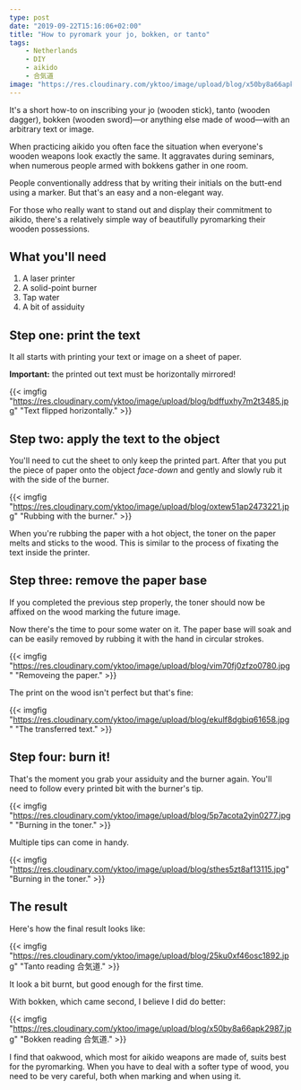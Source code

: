 ```yaml
---
type: post
date: "2019-09-22T15:16:06+02:00"
title: "How to pyromark your jo, bokken, or tanto"
tags:
    - Netherlands
    - DIY
    - aikido
    - 合気道
image: "https://res.cloudinary.com/yktoo/image/upload/blog/x50by8a66apk2987.jpg"
---
```


It's a short how-to on inscribing your jo (wooden stick), tanto (wooden dagger), bokken (wooden sword)—or anything else made of wood—with an arbitrary text or image.

<!--more-->

When practicing aikido you often face the situation when everyone's wooden weapons look exactly the same. It aggravates during seminars, when numerous people armed with bokkens gather in one room.

People conventionally address that by writing their initials on the butt-end using a marker. But that's an easy and a non-elegant way.

For those who really want to stand out and display their commitment to aikido, there's a relatively simple way of beautifully pyromarking their wooden possessions.

## What you'll need

1. A laser printer
2. A solid-point burner
3. Tap water
4. A bit of assiduity

## Step one: print the text

It all starts with printing your text or image on a sheet of paper.

**Important:** the printed out text must be horizontally mirrored!

{{< imgfig "https://res.cloudinary.com/yktoo/image/upload/blog/bdffuxhy7m2t3485.jpg" "Text flipped horizontally." >}}

## Step two: apply the text to the object

You'll need to cut the sheet to only keep the printed part. After that you put the piece of paper onto the object *face-down* and gently and slowly rub it with the side of the burner.

{{< imgfig "https://res.cloudinary.com/yktoo/image/upload/blog/oxtew51ap2473221.jpg" "Rubbing with the burner." >}}

When you're rubbing the paper with a hot object, the toner on the paper melts and sticks to the wood. This is similar to the process of fixating the text inside the printer.

## Step three: remove the paper base

If you completed the previous step properly, the toner should now be affixed on the wood marking the future image.

Now there's the time to pour some water on it. The paper base will soak and can be easily removed by rubbing it with the hand in circular strokes.

{{< imgfig "https://res.cloudinary.com/yktoo/image/upload/blog/vim70fj0zfzo0780.jpg" "Removeing the paper." >}}

The print on the wood isn't perfect but that's fine:

{{< imgfig "https://res.cloudinary.com/yktoo/image/upload/blog/ekulf8dgbiq61658.jpg" "The transferred text." >}}

## Step four: burn it!

That's the moment you grab your assiduity and the burner again. You'll need to follow every printed bit with the burner's tip. 

{{< imgfig "https://res.cloudinary.com/yktoo/image/upload/blog/5p7acota2yin0277.jpg" "Burning in the toner." >}}

Multiple tips can come in handy. 

{{< imgfig "https://res.cloudinary.com/yktoo/image/upload/blog/sthes5zt8af13115.jpg" "Burning in the toner." >}}

## The result

Here's how the final result looks like:

{{< imgfig "https://res.cloudinary.com/yktoo/image/upload/blog/25ku0xf46osc1892.jpg" "Tanto reading 合気道." >}}

It look a bit burnt, but good enough for the first time.

With bokken, which came second, I believe I did do better:

{{< imgfig "https://res.cloudinary.com/yktoo/image/upload/blog/x50by8a66apk2987.jpg" "Bokken reading 合気道." >}}

I find that oakwood, which most for aikido weapons are made of, suits best for the pyromarking. When you have to deal with a softer type of wood, you need to be very careful, both when marking and when using it.
